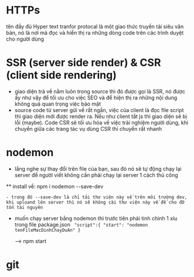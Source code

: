 # HTTPs

tên đầy đủ Hyper text tranfor protocal là một giao thức truyền tải siêu văn bản, nó là nơi mà đọc và hiển thị ra những dòng code trên các trình duyệt cho người dùng

# SSR (server side render) & CSR (client side rendering)

- giao diện trả về nằm luôn trong source thì đó được gọi là SSR, nó được ấy như vậy để tối ưu cho việc SEO và để hiện thị ra những nội dung không quá quan trọng việc bảo mật
- source code từ server gửi về rất ngắn, việc của client là đọc file script thì giao diện mới được render ra. Nếu như client tắt js thì giao diện sẽ bị lỗi (maybe). Code CSR sẽ tối ưu hóa về việc trải nghiệm người dùng, khi chuyển giữa các trang tác vụ dùng CSR thì chuyển rất nhanh

# nodemon

- lắng nghe sự thay đổi trên file của bạn, sau đó nó sẽ tự động chạy lại server để người viết không cần phải chạy lại server 1 cách thủ công

\*\* install về: npm i nodemon --save-dev

    - trong đó --save-dev là chỉ tải thư viện này về trên môi trường dev, khi uploand lên server thì nó sẽ không cài thư viện này về để cho đỡ tốn tài nguyên

- muốn chạy server bằng nodemon thì trước tiên phải tinh chỉnh 1 xíu trong file package.json
  ` "script":{
"start": "nodemon tenFileMacDinhChayDuAn"
}`

  --> npm start

# git
